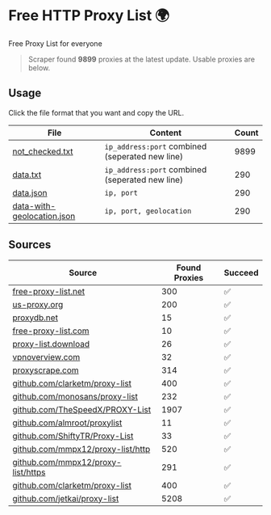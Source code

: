 
# Free HTTP Proxy List 🌍

Free Proxy List for everyone

> Scraper found **9899** proxies at the latest update. Usable proxies are below.

## Usage

Click the file format that you want and copy the URL.


|File|Content|Count|
|----|-------|-----|
|[not_checked.txt](https://raw.githubusercontent.com/yemixzy/proxy-list/main/proxy-list/not_checked.txt)|`ip_address:port` combined (seperated new line)|9899|
|[data.txt](https://raw.githubusercontent.com/yemixzy/proxy-list/main/proxy-list/data.txt)|`ip_address:port` combined (seperated new line)|290|
|[data.json](https://raw.githubusercontent.com/yemixzy/proxy-list/main/proxy-list/data.json)|`ip, port`|290|
|[data-with-geolocation.json](https://raw.githubusercontent.com/yemixzy/proxy-list/main/proxy-list/data-with-geolocation.json)|`ip, port, geolocation`|290|

## Sources

|Source|Found Proxies|Succeed|
|------|-------------|-------|
|[free-proxy-list.net](https://free-proxy-list.net)|300|✅|
|[us-proxy.org](https://www.us-proxy.org)|200|✅|
|[proxydb.net](http://proxydb.net)|15|✅|
|[free-proxy-list.com](https://free-proxy-list.com/?page=&port=&type%5B%5D=http&type%5B%5D=https&up_time=0&search=Search)|10|✅|
|[proxy-list.download](https://www.proxy-list.download/HTTP)|26|✅|
|[vpnoverview.com](https://vpnoverview.com/privacy/anonymous-browsing/free-proxy-servers)|32|✅|
|[proxyscrape.com](https://api.proxyscrape.com/v2/?request=displayproxies&protocol=http&timeout=10000&country=all&ssl=all&anonymity=all)|314|✅|
|[github.com/clarketm/proxy-list](https://raw.githubusercontent.com/clarketm/proxy-list/master/proxy-list-raw.txt)|400|✅|
|[github.com/monosans/proxy-list](https://raw.githubusercontent.com/monosans/proxy-list/main/proxies/http.txt)|232|✅|
|[github.com/TheSpeedX/PROXY-List](https://raw.githubusercontent.com/TheSpeedX/PROXY-List/master/http.txt)|1907|✅|
|[github.com/almroot/proxylist](https://raw.githubusercontent.com/almroot/proxylist/master/list.txt)|11|✅|
|[github.com/ShiftyTR/Proxy-List](https://raw.githubusercontent.com/ShiftyTR/Proxy-List/master/http.txt)|33|✅|
|[github.com/mmpx12/proxy-list/http](https://raw.githubusercontent.com/mmpx12/proxy-list/master/http.txt)|520|✅|
|[github.com/mmpx12/proxy-list/https](https://raw.githubusercontent.com/mmpx12/proxy-list/master/https.txt)|291|✅|
|[github.com/clarketm/proxy-list](https://raw.githubusercontent.com/clarketm/proxy-list/master/proxy-list-raw.txt)|400|✅|
|[github.com/jetkai/proxy-list](https://raw.githubusercontent.com/jetkai/proxy-list/main/online-proxies/txt/proxies.txt)|5208|✅|


